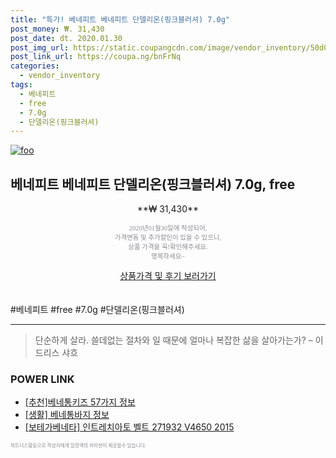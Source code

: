 ```yaml
--- 
title: "특가! 베네피트 베네피트 단델리온(핑크블러셔) 7.0g" 
post_money: ₩. 31,430 
post_date: dt. 2020.01.30 
post_img_url: https://static.coupangcdn.com/image/vendor_inventory/50d0/f1a4dad2366efe7f91df890753de841d3d017d54dadb4550f426e2432264.jpg 
post_link_url: https://coupa.ng/bnFrNq 
categories: 
  - vendor_inventory 
tags: 
  - 베네피트 
  - free 
  - 7.0g 
  - 단델리온(핑크블러셔) 
--- 
```

[![foo](https://static.coupangcdn.com/image/vendor_inventory/50d0/f1a4dad2366efe7f91df890753de841d3d017d54dadb4550f426e2432264.jpg)](https://coupa.ng/bnFrNq) 

## 베네피트 베네피트 단델리온(핑크블러셔) 7.0g, free 
<p style="text-align: center;">**₩ 31,430**</p> 
<p style="text-align: center;"><span style="color: #898c8f; font-family: Georgia,Times,serif; font-size: 0.75em;">2020년01월30일에 작성되어, <br>가격변동 및 추가할인이 있을 수 있으니,<br> 상품 가격을 꼭!확인해주세요.<br>행복하세요~</span> 
</p>	 
<div markdown="0" style="text-align: center;"><a href="https://coupa.ng/bnFrNq" class="btn btn--success">상품가격 및 후기 보러가기</a></div> 
<br><br> 
  #베네피트 #free #7.0g #단델리온(핑크블러셔) 
<hr> 

> 단순하게 살라. 쓸데없는 절차와 일 때문에 얼마나 복잡한 삶을 살아가는가? – 이드리스 샤흐 


### POWER LINK

* <a href="https://blog.naver.com/fasyy4321/221784577156" target="_blank">[추천]베네통키즈 57가지 정보</a>
* <a href="https://blog.naver.com/fash111/221768259717" target="_blank"> [생활] 베네통바지 정보 </a>
* <a href="https://blog.naver.com/santokki14/221785188520" target="_blank">[보테가베네타] 인트레치아토 벨트 271932 V4650 2015</a>

<span style="color: #898c8f; font-family: Georgia,Times,serif; font-size: 0.55em;">파트너스활동으로 작성자에게 일정액의 커미션이 제공될수 있습니다.</span> 
